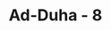 ---
title: "Ad-Duha - 8"
no: 8
arabic_no: ٨
ayah: وَوَجَدَكَ عَاۤىِٕلًا فَاَغْنٰىۗ
translation: "dan Dia mendapatimu sebagai seorang yang kekurangan, lalu Dia memberikan kecukupan."
tafsir: "Dalam ayat ini, Allah menyatakan bahwa Nabi Muhammad adalah seorang yang miskin. Ayahnya tidak meninggalkan pusaka baginya kecuali seekor unta betina dan seorang hamba sahaya perempuan. Kemudian Allah memberinya harta benda berupa keuntungan yang amat besar dari memperdagangkan harta Khadijah dan ditambah pula dengan harta yang dihibahkan Khadijah kepadanya dalam perjuangan menegakkan agama Allah.\n\nDari keterangan-keterangan tersebut di atas, sesungguhnya Allah mengatakan kepada Nabi Muhammad bahwa Dialah yang memeliharanya dalam keadaan yatim, menghindarkannya dari kebingungan, dan menjadikannya berkecukupan. Allah tidak akan meninggalkan Nabi Muhammad selama hidupnya."
---